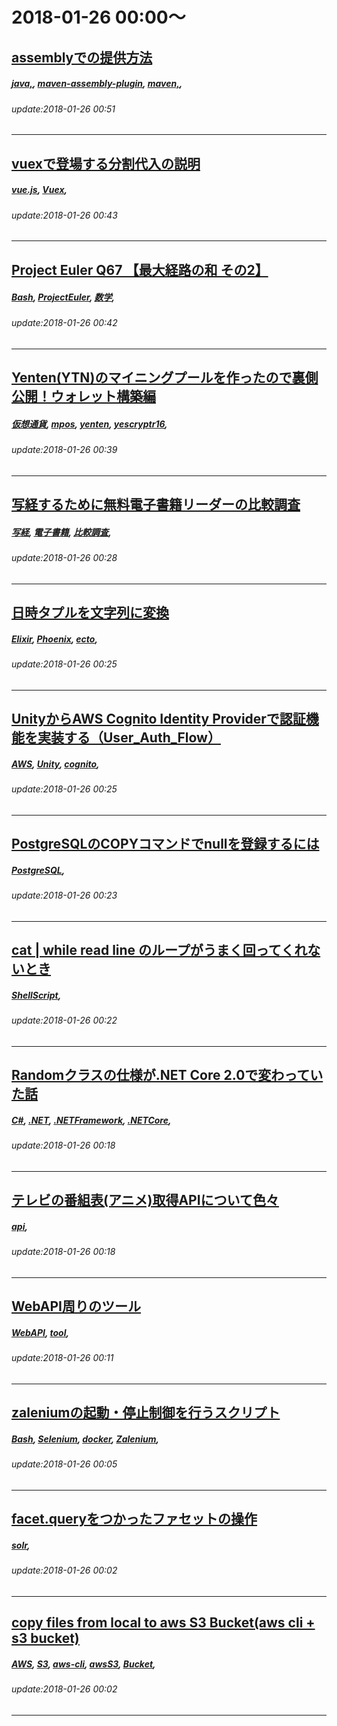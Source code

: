 # 2018-01-26 00:00～
## [assemblyでの提供方法](https://qiita.com/nobutnk/items/7f26bb94420a3a698aee)
##### [java,](https://qiita.com/tags/java,), [maven-assembly-plugin](https://qiita.com/tags/maven-assembly-plugin), [maven,](https://qiita.com/tags/maven,), 
###### update:2018-01-26 00:51
---
## [vuexで登場する分割代入の説明](https://qiita.com/mogya/items/7b4f9a2f3fa08909a135)
##### [vue.js](https://qiita.com/tags/vue.js), [Vuex](https://qiita.com/tags/Vuex), 
###### update:2018-01-26 00:43
---
## [Project Euler Q67 【最大経路の和 その2】](https://qiita.com/tea63/items/5194c70e8eeede65d52c)
##### [Bash](https://qiita.com/tags/Bash), [ProjectEuler](https://qiita.com/tags/ProjectEuler), [数学](https://qiita.com/tags/数学), 
###### update:2018-01-26 00:42
---
## [Yenten(YTN)のマイニングプールを作ったので裏側公開！ウォレット構築編](https://qiita.com/xshsaku/items/218d01055d259d904332)
##### [仮想通貨](https://qiita.com/tags/仮想通貨), [mpos](https://qiita.com/tags/mpos), [yenten](https://qiita.com/tags/yenten), [yescryptr16](https://qiita.com/tags/yescryptr16), 
###### update:2018-01-26 00:39
---
## [写経するために無料電子書籍リーダーの比較調査](https://qiita.com/masakinihirota/items/715a184ff42e1a1c839e)
##### [写経](https://qiita.com/tags/写経), [電子書籍](https://qiita.com/tags/電子書籍), [比較調査](https://qiita.com/tags/比較調査), 
###### update:2018-01-26 00:28
---
## [日時タプルを文字列に変換](https://qiita.com/piacere/items/264e0aa261eac072d7c5)
##### [Elixir](https://qiita.com/tags/Elixir), [Phoenix](https://qiita.com/tags/Phoenix), [ecto](https://qiita.com/tags/ecto), 
###### update:2018-01-26 00:25
---
## [UnityからAWS Cognito Identity Providerで認証機能を実装する（User_Auth_Flow）](https://qiita.com/Napier_271828_/items/07575a7596e18340eefb)
##### [AWS](https://qiita.com/tags/AWS), [Unity](https://qiita.com/tags/Unity), [cognito](https://qiita.com/tags/cognito), 
###### update:2018-01-26 00:25
---
## [PostgreSQLのCOPYコマンドでnullを登録するには](https://qiita.com/digitalMagicbox/items/bb802a3666b26e8228f6)
##### [PostgreSQL](https://qiita.com/tags/PostgreSQL), 
###### update:2018-01-26 00:23
---
## [cat | while read line のループがうまく回ってくれないとき](https://qiita.com/10sr/items/9635145f611b9d0ec7bc)
##### [ShellScript](https://qiita.com/tags/ShellScript), 
###### update:2018-01-26 00:22
---
## [Randomクラスの仕様が.NET Core 2.0で変わっていた話](https://qiita.com/taiga_takahari/items/96097843754a84f7650b)
##### [C#](https://qiita.com/tags/C#), [.NET](https://qiita.com/tags/.NET), [.NETFramework](https://qiita.com/tags/.NETFramework), [.NETCore](https://qiita.com/tags/.NETCore), 
###### update:2018-01-26 00:18
---
## [テレビの番組表(アニメ)取得APIについて色々](https://qiita.com/kanineshi/items/016da47744adb291a275)
##### [api](https://qiita.com/tags/api), 
###### update:2018-01-26 00:18
---
## [WebAPI周りのツール](https://qiita.com/horikeso/items/65028b92f95ff413a8d9)
##### [WebAPI](https://qiita.com/tags/WebAPI), [tool](https://qiita.com/tags/tool), 
###### update:2018-01-26 00:11
---
## [zaleniumの起動・停止制御を行うスクリプト](https://qiita.com/lyrical_erica/items/4148ebfb0a1ededcf42a)
##### [Bash](https://qiita.com/tags/Bash), [Selenium](https://qiita.com/tags/Selenium), [docker](https://qiita.com/tags/docker), [Zalenium](https://qiita.com/tags/Zalenium), 
###### update:2018-01-26 00:05
---
## [facet.queryをつかったファセットの操作](https://qiita.com/connvoi_tyou/items/67f7aeef8d6bda8f76b5)
##### [solr](https://qiita.com/tags/solr), 
###### update:2018-01-26 00:02
---
## [copy files from local to aws S3 Bucket(aws cli + s3 bucket)](https://qiita.com/alokrawat050/items/56820afdb6968deec6a2)
##### [AWS](https://qiita.com/tags/AWS), [S3](https://qiita.com/tags/S3), [aws-cli](https://qiita.com/tags/aws-cli), [awsS3](https://qiita.com/tags/awsS3), [Bucket](https://qiita.com/tags/Bucket), 
###### update:2018-01-26 00:02
---





